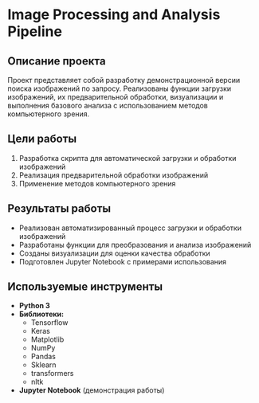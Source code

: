 # Image Processing and Analysis Pipeline

## Описание проекта
Проект представляет собой  разработку демонстрационной версии поиска изображений по запросу. Реализованы функции загрузки изображений, их предварительной обработки, визуализации и выполнения базового анализа с использованием методов компьютерного зрения.

## Цели работы
1. Разработка скрипта для автоматической загрузки и обработки изображений
2. Реализация предварительной обработки изображений
3. Применение методов компьютерного зрения

## Результаты работы
- Реализован автоматизированный процесс загрузки и обработки изображений
- Разработаны функции для преобразования и анализа изображений
- Созданы визуализации для оценки качества обработки
- Подготовлен Jupyter Notebook с примерами использования

## Используемые инструменты
- **Python 3**
- **Библиотеки:**
  - Tensorflow
  - Keras
  - Matplotlib
  - NumPy
  - Pandas
  - Sklearn
  - transformers
  - nltk
- **Jupyter Notebook** (демонстрация работы)